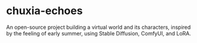 # chuxia-echoes
An open-source project building a virtual world and its characters, inspired by the feeling of early summer, using Stable Diffusion, ComfyUI, and LoRA.
